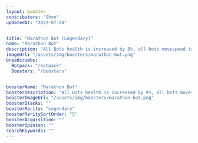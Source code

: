 ```yaml
---
layout: booster
contributors: "Shon"
updatedAt: "2022-07-24"


title: "Marathon Bot (Legendary)"
name: "Marathon Bot"
description: "All Bots health is increased by 8%, all bots movespeed is increased by 12%. - "
imageUrl: "/assets/img/boosters/marathon-bot.png"
breadcrumbs:
  Botpack: "/botpack"
  Boosters: "/boosters"


boosterName: "Marathon Bot"
boosterDescription: "All Bots health is increased by 8%, all bots movespeed is increased by 12%."
boosterImageUrl: "/assets/img/boosters/marathon-bot.png"
boosterStacks: ""
boosterRarity: "Legendary"
boosterRaritySortOrder: "5"
boosterAcquisition: ""
boosterOpinion: ""
searchKeywords: ""
---
```



